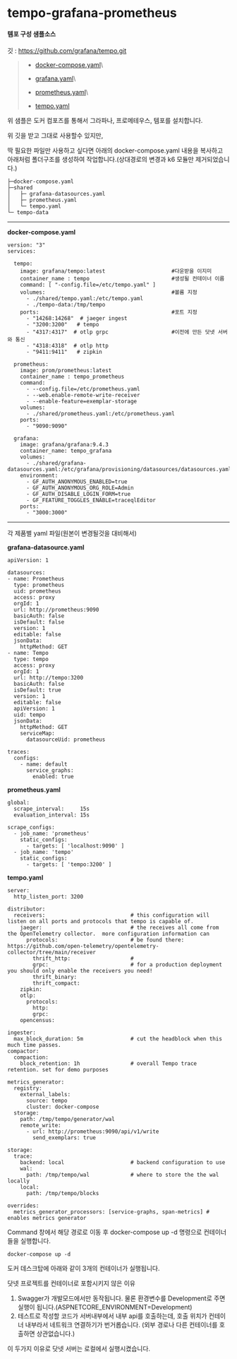 # tempo-grafana-prometheus

#### 템포 구성 샘플소스

깃 : https://github.com/grafana/tempo.git

> * [docker-compose.yaml](https://github.com/grafana/tempo/blob/main/example/docker-compose/local/docker-compose.yaml)\
>
> * [grafana.yaml](https://github.com/grafana/tempo/blob/main/example/docker-compose/shared/grafana-datasources.yaml)\
>
> * [prometheus.yaml](https://github.com/grafana/tempo/blob/main/example/docker-compose/shared/prometheus.yaml)\
>
> * [tempo.yaml](https://github.com/grafana/tempo/blob/main/example/docker-compose/shared/tempo.yaml)

위 샘플은 도커 컴포즈를 통해서 그라파나, 프로메테우스, 템포를 설치합니다.

위 깃을 받고 그대로 사용할수 있지만,

딱 필요한 파일만 사용하고 싶다면 아래의 docker-compose.yaml 내용을 복사하고 아래처럼 폴더구조를 생성하여 작업합니다.(상대경로의 변경과 k6 모듈만 제거되었습니다.)

```
├─docker-compose.yaml
├─shared
│   ├─ grafana-datasources.yaml
│   ├─ prometheus.yaml
│   └─ tempo.yaml
└─ tempo-data
```

***

**docker-compose.yaml**

```
version: "3"
services:

  tempo:
    image: grafana/tempo:latest                     #다운받을 이지미
    container_name : tempo                          #생성될 컨테이너 이름
    command: [ "-config.file=/etc/tempo.yaml" ]
    volumes:                                        #볼륨 지정
      - ./shared/tempo.yaml:/etc/tempo.yaml
      - ./tempo-data:/tmp/tempo
    ports:                                          #포트 지정
      - "14268:14268"  # jaeger ingest
      - "3200:3200"   # tempo
      - "4317:4317"  # otlp grpc                    #이전에 만든 닷넷 서버와 통신
      - "4318:4318"  # otlp http
      - "9411:9411"   # zipkin

  prometheus:
    image: prom/prometheus:latest
    container_name : tempo_prometheus
    command:
      - --config.file=/etc/prometheus.yaml
      - --web.enable-remote-write-receiver
      - --enable-feature=exemplar-storage
    volumes:
      - ./shared/prometheus.yaml:/etc/prometheus.yaml
    ports:
      - "9090:9090"

  grafana:
    image: grafana/grafana:9.4.3
    container_name: tempo_grafana
    volumes:
      - ./shared/grafana-datasources.yaml:/etc/grafana/provisioning/datasources/datasources.yaml
    environment:
      - GF_AUTH_ANONYMOUS_ENABLED=true
      - GF_AUTH_ANONYMOUS_ORG_ROLE=Admin
      - GF_AUTH_DISABLE_LOGIN_FORM=true
      - GF_FEATURE_TOGGLES_ENABLE=traceqlEditor
    ports:
      - "3000:3000"
```

***

각 제품별 yaml 파일(원본이 변경될것을 대비해서)

**grafana-datasource.yaml**

```
apiVersion: 1

datasources:
- name: Prometheus
  type: prometheus
  uid: prometheus
  access: proxy
  orgId: 1
  url: http://prometheus:9090
  basicAuth: false
  isDefault: false
  version: 1
  editable: false
  jsonData:
    httpMethod: GET
- name: Tempo
  type: tempo
  access: proxy
  orgId: 1
  url: http://tempo:3200
  basicAuth: false
  isDefault: true
  version: 1
  editable: false
  apiVersion: 1
  uid: tempo
  jsonData:
    httpMethod: GET
    serviceMap:
      datasourceUid: prometheus
      
traces:
  configs:
    - name: default
      service_graphs:
        enabled: true
```

**prometheus.yaml**

```
global:
  scrape_interval:     15s
  evaluation_interval: 15s

scrape_configs:
  - job_name: 'prometheus'
    static_configs:
      - targets: [ 'localhost:9090' ]
  - job_name: 'tempo'
    static_configs:
      - targets: [ 'tempo:3200' ]
```

**tempo.yaml**

```
server:
  http_listen_port: 3200

distributor:
  receivers:                           # this configuration will listen on all ports and protocols that tempo is capable of.
    jaeger:                            # the receives all come from the OpenTelemetry collector.  more configuration information can
      protocols:                       # be found there: https://github.com/open-telemetry/opentelemetry-collector/tree/main/receiver
        thrift_http:                   #
        grpc:                          # for a production deployment you should only enable the receivers you need!
        thrift_binary:
        thrift_compact:
    zipkin:
    otlp:
      protocols:
        http:
        grpc:
    opencensus:

ingester:
  max_block_duration: 5m               # cut the headblock when this much time passes.
compactor:
  compaction:
    block_retention: 1h                # overall Tempo trace retention. set for demo purposes

metrics_generator:
  registry:
    external_labels:
      source: tempo
      cluster: docker-compose
  storage:
    path: /tmp/tempo/generator/wal
    remote_write:
      - url: http://prometheus:9090/api/v1/write
        send_exemplars: true

storage:
  trace:
    backend: local                     # backend configuration to use
    wal:
      path: /tmp/tempo/wal             # where to store the the wal locally
    local:
      path: /tmp/tempo/blocks

overrides:
  metrics_generator_processors: [service-graphs, span-metrics] # enables metrics generator
```

Command 창에서 해당 경로로 이동 후 docker-compose up -d 명령으로 컨테이너들을 실행합니다.

```
docker-compose up -d
```

&#x20;도커 데스크탑에 아래와 같이 3개의 컨테이너가 실행됩니다.&#x20;

닷넷 프로젝트를 컨테이너로 포함시키지 않은 이유

1. Swagger가 개발모드에서만 동작됩니다. 물론 환경변수를 Development로 주면 실행이 됩니다.(ASPNETCORE\_ENVIRONMENT=Development)
2. 테스트로 작성할 코드가 서버내부에서 내부 api를 호출하는데, 호출 위치가 컨테이너 내부라서 네트워크 연결하기가 번거롭습니다. (외부 경로나 다른 컨테이너를 호출하면 상관없습니다.)

이 두가지 이유로 닷넷 서버는 로컬에서 실행시켰습니다.
